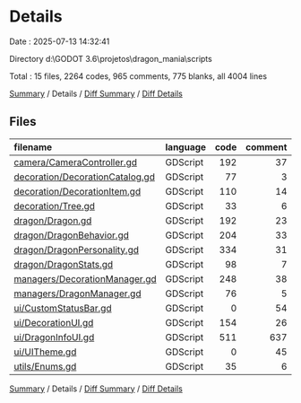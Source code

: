 # Details

Date : 2025-07-13 14:32:41

Directory d:\\GODOT 3.6\\projetos\\dragon_mania\\scripts

Total : 15 files,  2264 codes, 965 comments, 775 blanks, all 4004 lines

[Summary](results.md) / Details / [Diff Summary](diff.md) / [Diff Details](diff-details.md)

## Files
| filename | language | code | comment | blank | total |
| :--- | :--- | ---: | ---: | ---: | ---: |
| [camera/CameraController.gd](/camera/CameraController.gd) | GDScript | 192 | 37 | 73 | 302 |
| [decoration/DecorationCatalog.gd](/decoration/DecorationCatalog.gd) | GDScript | 77 | 3 | 20 | 100 |
| [decoration/DecorationItem.gd](/decoration/DecorationItem.gd) | GDScript | 110 | 14 | 40 | 164 |
| [decoration/Tree.gd](/decoration/Tree.gd) | GDScript | 33 | 6 | 15 | 54 |
| [dragon/Dragon.gd](/dragon/Dragon.gd) | GDScript | 192 | 23 | 63 | 278 |
| [dragon/DragonBehavior.gd](/dragon/DragonBehavior.gd) | GDScript | 204 | 33 | 72 | 309 |
| [dragon/DragonPersonality.gd](/dragon/DragonPersonality.gd) | GDScript | 334 | 31 | 93 | 458 |
| [dragon/DragonStats.gd](/dragon/DragonStats.gd) | GDScript | 98 | 7 | 25 | 130 |
| [managers/DecorationManager.gd](/managers/DecorationManager.gd) | GDScript | 248 | 38 | 101 | 387 |
| [managers/DragonManager.gd](/managers/DragonManager.gd) | GDScript | 76 | 5 | 35 | 116 |
| [ui/CustomStatusBar.gd](/ui/CustomStatusBar.gd) | GDScript | 0 | 54 | 1 | 55 |
| [ui/DecorationUI.gd](/ui/DecorationUI.gd) | GDScript | 154 | 26 | 49 | 229 |
| [ui/DragonInfoUI.gd](/ui/DragonInfoUI.gd) | GDScript | 511 | 637 | 182 | 1,330 |
| [ui/UITheme.gd](/ui/UITheme.gd) | GDScript | 0 | 45 | 1 | 46 |
| [utils/Enums.gd](/utils/Enums.gd) | GDScript | 35 | 6 | 5 | 46 |

[Summary](results.md) / Details / [Diff Summary](diff.md) / [Diff Details](diff-details.md)